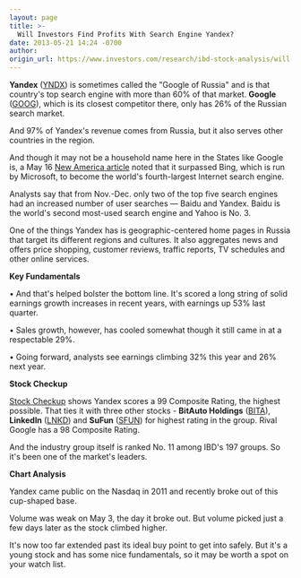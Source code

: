 ```yaml
---
layout: page
title: >-
  Will Investors Find Profits With Search Engine Yandex?
date: 2013-05-21 14:24 -0700
author: 
origin_url: https://www.investors.com/research/ibd-stock-analysis/will-investors-find-profits-with-search-engine-yandex/
---
```





  

**Yandex** ([YNDX](https://research.investors.com/quote.aspx?symbol=YNDX)) is sometimes called the "Google of Russia" and is that country's top search engine with more than 60% of that market. **Google** ([GOOG](https://research.investors.com/quote.aspx?symbol=GOOG)), which is its closest competitor there, only has 26% of the Russian search market.

  

And 97% of Yandex's revenue comes from Russia, but it also serves other countries in the region.

  

And though it may not be a household name here in the States like Google is, a May 16 [New America article](http://news.investors.com/business-the-new-america/051513-656125-yandex-passes-microsoft-bing-in-queries.htm) noted that it surpassed Bing, which is run by Microsoft, to become the world's fourth-largest Internet search engine.

  

Analysts say that from Nov.-Dec. only two of the top five search engines had an increased number of user searches — Baidu and Yandex. Baidu is the world's second most-used search engine and Yahoo is No. 3.

  

One of the things Yandex has is geographic-centered home pages in Russia that target its different regions and cultures. It also aggregates news and offers price shopping, customer reviews, traffic reports, TV schedules and other online services.

  

**Key Fundamentals**

  

• And that's helped bolster the bottom line. It's scored a long string of solid earnings growth increases in recent years, with earnings up 53% last quarter.

  

• Sales growth, however, has cooled somewhat though it still came in at a respectable 29%.

  

• Going forward, analysts see earnings climbing 32% this year and 26% next year.

  

**Stock Checkup**

  

[Stock Checkup](http://research.investors.com/stock-checkup/nasdaq-yandex-n-v-class-a-yndx.aspx) shows Yandex scores a 99 Composite Rating, the highest possible. That ties it with three other stocks - **BitAuto Holdings** ([BITA](https://research.investors.com/quote.aspx?symbol=BITA)), **LinkedIn** ([LNKD](https://research.investors.com/quote.aspx?symbol=LNKD)) and **SuFun** ([SFUN](https://research.investors.com/quote.aspx?symbol=SFUN)) for highest rating in the group. Rival Google has a 98 Composite Rating.

  

And the industry group itself is ranked No. 11 among IBD's 197 groups. So it's been one of the market's leaders.

  

**Chart Analysis**

  

Yandex came public on the Nasdaq in 2011 and recently broke out of this cup-shaped base.

  

Volume was weak on May 3, the day it broke out. But volume picked just a few days later as the stock climbed higher.

  

It's now too far extended past its ideal buy point to get into safely. But it's a young stock and has some nice fundamentals, so it may be worth a spot on your watch list.




